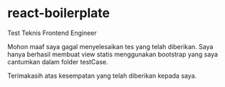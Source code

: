 # react-boilerplate
Test Teknis Frontend Engineer

Mohon maaf saya gagal menyelesaikan tes yang telah diberikan. Saya  hanya berhasil membuat view statis menggunakan bootstrap yang saya cantumkan dalam folder testCase. 

Terimakasih atas kesempatan yang telah diberikan kepada saya.
